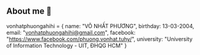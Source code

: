## About me 👀
vonhatphuongahihi = {
    name: "VÕ NHẤT PHƯƠNG",
    birthday: 13-03-2004,
    email: "vonhatphuongahihi@gmail.com",
    facebook: "https://www.facebook.com/phuong.vonhat.tuhy/",
    university: "University of Information Technology - UIT, ĐHQG HCM"
}
